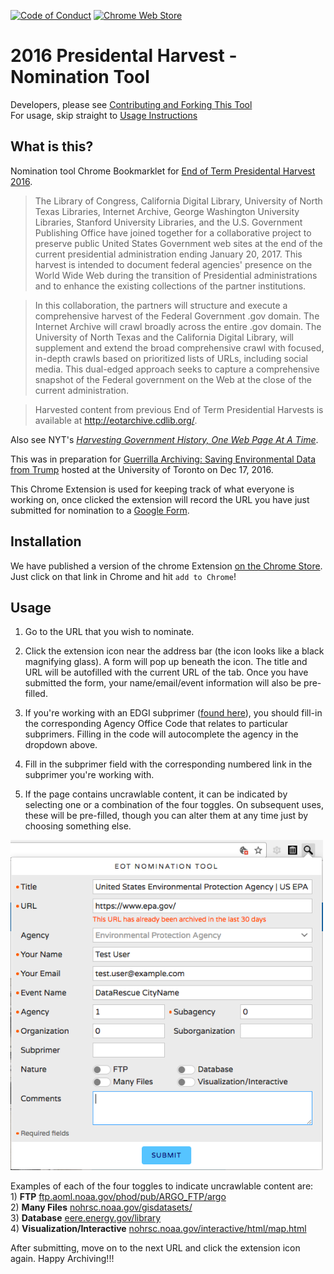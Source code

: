 [![Code of Conduct](https://img.shields.io/badge/%E2%9D%A4-code%20of%20conduct-blue.svg?style=flat)](https://github.com/edgi-govdata-archiving/overview/blob/master/CONDUCT.md) [![Chrome Web Store](https://img.shields.io/chrome-web-store/v/abjpihafglmijnkkoppbookfkkanklok.svg)](https://chrome.google.com/webstore/detail/nominationtool/abjpihafglmijnkkoppbookfkkanklok)

# 2016 Presidental Harvest - Nomination Tool

Developers, please see [Contributing and Forking This Tool](./Contributing.md)  
For usage, skip straight to [Usage Instructions](#usage)

## What is this?

Nomination tool Chrome Bookmarklet for [End of Term Presidental Harvest 2016](http://digital2.library.unt.edu/nomination/eth2016/about/).

> The Library of Congress, California Digital Library, University of North Texas Libraries, Internet Archive, George Washington University Libraries, Stanford University Libraries, and the U.S. Government Publishing Office have joined together for a collaborative project to preserve public United States Government web sites at the end of the current presidential administration ending January 20, 2017. This harvest is intended to document federal agencies' presence on the World Wide Web during the transition of Presidential administrations and to enhance the existing collections of the partner institutions.

> In this collaboration, the partners will structure and execute a comprehensive harvest of the Federal Government .gov domain. The Internet Archive will crawl broadly across the entire .gov domain. The University of North Texas and the California Digital Library, will supplement and extend the broad comprehensive crawl with focused, in-depth crawls based on prioritized lists of URLs, including social media. This dual-edged approach seeks to capture a comprehensive snapshot of the Federal government on the Web at the close of the current administration.

> Harvested content from previous End of Term Presidential Harvests is available at http://eotarchive.cdlib.org/.

Also see NYT's [_Harvesting Government History, One Web Page At A Time_](http://www.nytimes.com/2016/12/01/nyregion/harvesting-government-history-one-web-page-at-a-time.html).

This was in preparation for [Guerrilla Archiving: Saving Environmental Data from Trump](https://www.facebook.com/events/1828129627464671/) hosted at the University of Toronto on Dec 17, 2016.

This Chrome Extension is used for keeping track of what everyone is working on, once clicked the extension will record the URL you have just submitted for nomination to a [Google Form](https://docs.google.com/forms/d/e/1FAIpQLSf6Yc_p3VjHELQOactjYGJIGpU4uwBg5omZAZsbTQZXbT87tQ/viewform).

## Installation

We have published a version of the chrome Extension [on the Chrome Store](https://chrome.google.com/webstore/detail/nominationtool/abjpihafglmijnkkoppbookfkkanklok). Just click on that link in Chrome and hit ```add to Chrome```!

## Usage

1. Go to the URL that you wish to nominate.

1. Click the extension icon near the address bar (the icon looks like a black magnifying glass). A form will pop up beneath the icon. The title and URL will be autofilled with the current URL of the tab. Once you have submitted the form, your name/email/event information will also be pre-filled.

1. If you're working with an EDGI subprimer ([found here](https://envirodatagov.org/agency-forecasts/)), you should fill-in the corresponding Agency Office Code that relates to particular subprimers. Filling in the code will autocomplete the agency in the dropdown above.

1. Fill in the subprimer field with the corresponding numbered link in the subprimer you're working with. 

1. If the page contains uncrawlable content, it can be indicated by selecting one or a combination of the four toggles. On subsequent uses, these will be pre-filled, though you can alter them at any time just by choosing something else.

  <img src="./docs/img/eot-nomination-ui-006.png" width="500" />

  Examples of each of the four toggles to indicate uncrawlable content are:  
    1) **FTP** [ftp.aoml.noaa.gov/phod/pub/ARGO_FTP/argo](ftp://ftp.aoml.noaa.gov/phod/pub/ARGO_FTP/argo)  
    2) **Many Files** [nohrsc.noaa.gov/gisdatasets/](https://www.nohrsc.noaa.gov/gisdatasets/)  
    3) **Database** [eere.energy.gov/library](https://www1.eere.energy.gov/library/default.aspx)  
    4) **Visualization/Interactive** [nohrsc.noaa.gov/interactive/html/map.html](https://www.nohrsc.noaa.gov/interactive/html/map.html)  

After submitting, move on to the next URL and click the extension icon again. Happy Archiving!!!
